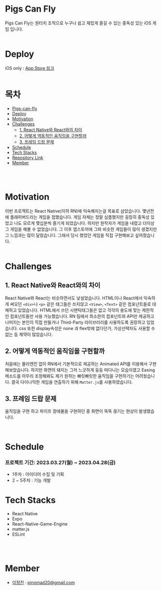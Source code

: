 # Pigs Can Fly

Pigs Can Fly는 원터치 조작으로 누구나 쉽고 재밌게 즐길 수 있는 중독성 있는 iOS 게임 입니다.
<br>
<br>

# Deploy

iOS only : [App Store 링크](https://apps.apple.com/at/app/pigs-can-fly/id6450533872)
<br>
<br>

# 목차

- [Pigs-can-fly](#-pigs-can-fly)
- [Deploy](#-deploy)
- [Motivation](#-motivation)
- [Challenges](#-challenges)
  - [1. React Native와 React와의 차이](#1)
  - [2. 어떻게 역동적인 움직임을 구현할까](#2)
  - [3. 프레임 드랍 문제](#3)
- [Schedule](#-schedule)
- [Tech Stacks](#-tech-stacks)
- [Repository Link](#-repository-link)
- [Member](#-member)

<br>
<br>

# Motivation

이번 프로젝트는 React Native(이하 RN)에 익숙해지는걸 목표로 삼았습니다.
몇년전에 플래피버드라는 게임을 접했습니다. 게임 자체는 정말 심플했지만 굉장히 중독성 있었고 나도 모르게 몇십분씩 즐기게 되었습니다. 하지만 원작자가 게임을 내렸고 더이상 그 게임을 해볼 수 없었습니다. 그 이후 앱스토어에 그와 비슷한 게임들이 많이 생겼지만 그 느낌과는 많이 달랐습니다. 그래서 당시 했었던 게임을 직접 구현해보고 싶어졌습니다.
<br>
<br>

# Challenges

## 1. React Native와 React와의 차이

React Native와 React는 비슷하면서도 낯설었습니다. HTML이나 React에서 익숙하게 써오던 `<div>`나 `<p>` 같은 태그들은 쓰지않고 `<View>`, `<Text>` 같은 컴포넌트들로 대체하고 있었습니다.
HTML에서 쓰던 시맨틱태그들은 없고 각각의 용도에 맞는 제한적인 컴포넌트들만 사용 가능했습니다. RN 팀에서 최소한의 컴포넌트와 API만 제공하고 나머지는 본인이 직접 만들거나 Third-Party 라이브러리를 사용하도록 권장하고 있었습니다.
css 또한 display속성은 none 과 flex밖에 없다던가, 가상선택자도 사용할 수 없는 등 제약이 많았습니다.

## 2. 어떻게 역동적인 움직임을 구현할까

처음에는 물리엔진 없이 RN에서 기본적으로 제공하는 Animated API를 이용해서 구현해보았습니다. 하지만 화면의 돼지는 그저 느긋하게 둥둥 떠다니는 모습이였고 Easing메소드를 아무리 조정해봐도 제가 원하는 빠릿빠릿한 움직임을 구현하기는 어려웠습니다. 결국 다이나믹한 게임을 연출하기 위해 `Matter.js`를 사용하였습니다.

## 3. 프레임 드랍 문제

움직임을 구현 하고 파이프 장애물을 구현하던 중 화면이 뚝뚝 끊기는 현상이 발생했습니다.

<!--
## why expo, react-natve-game-engine, matter.js? -->

<br>

# Schedule

### 프로젝트 기간: 2023.03.27(월) ~ 2023.04.28(금)

- 1주차 : 아이디어 수집 및 기획
- 2 ~ 5주차 : 기능 개발

# Tech Stacks

- React Native
- Expo
- React-Native-Game-Engine
- matter.js
- ESLint

<br>
<br>

# Member

- [이정진](https://github.com/pinomad) : pinomad20@gmail.com
